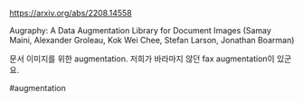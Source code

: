 https://arxiv.org/abs/2208.14558

Augraphy: A Data Augmentation Library for Document Images (Samay Maini, Alexander Groleau, Kok Wei Chee, Stefan Larson, Jonathan Boarman)

문서 이미지를 위한 augmentation. 저희가 바라마지 않던 fax augmentation이 있군요.

#augmentation 